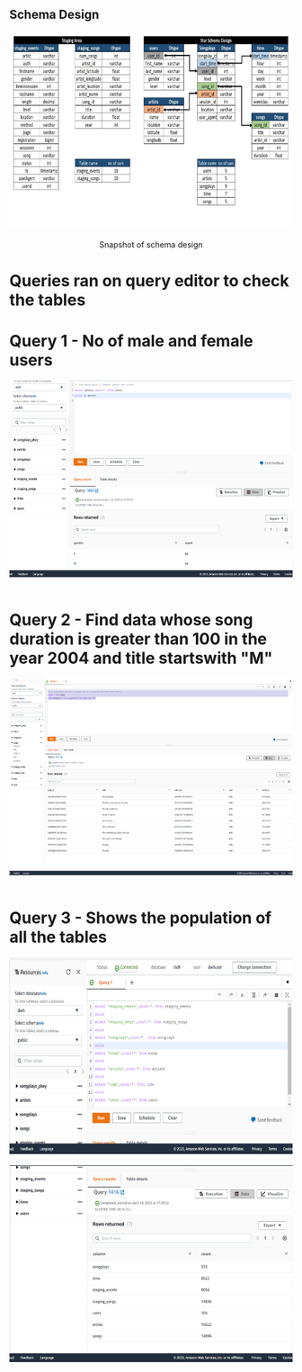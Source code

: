 ## Schema Design
<center>
<img style="float: center;height:350px;" src="Schema_Design.jpg"><br><br>
Snapshot of schema design
</center>




# Queries ran on query editor to check the tables
# Query 1 -  No of male and female users

<center>
<img style="float: center;height:350px;" src="query1.png"><br><br>
</center>

# Query 2 - Find data whose song duration is greater than 100 in the year 2004 and title startswith "M"

<center>
<img style="float: center;height:350px;" src="query2.png"><br><br>
</center>

# Query 3 - Shows the population of all the tables

<center>
<img style="float: center;height:350px;" src="query3a.png"><br><br>
</center>
<center>
<img style="float: center;height:350px;" src="query3b.png"><br><br>
</center>
